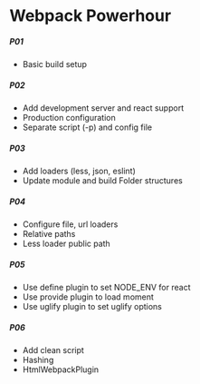 # Webpack Powerhour

##### P01 
  - Basic build setup

##### P02 
  - Add development server and react support
  - Production configuration
  - Separate script (-p) and config file

##### P03 
  - Add loaders (less, json, eslint)
  - Update module and build Folder structures

##### P04 
  - Configure file, url loaders
  - Relative paths
  - Less loader public path

##### P05 
  - Use define plugin to set NODE_ENV for react
  - Use provide plugin to load moment
  - Use uglify plugin to set uglify options

##### P06 
  - Add clean script
  - Hashing
  - HtmlWebpackPlugin
